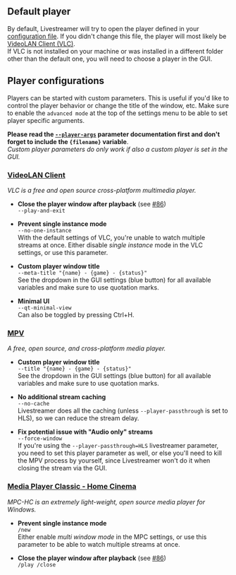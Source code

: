 ## Default player

By default, Livestreamer will try to open the player defined in your [configuration file](http://docs.livestreamer.io/en/latest/cli.html#configuration-file). If you didn't change this file, the player will most likely be [VideoLAN Client (VLC)](https://www.videolan.org/).  
If VLC is not installed on your machine or was installed in a different folder other than the default one, you will need to choose a player in the GUI.

## Player configurations

Players can be started with custom parameters. This is useful if you'd like to control the player behavior or change the title of the window, etc. Make sure to enable the `advanced mode` at the top of the settings menu to be able to set player specific arguments.

**Please read the [`--player-args`](http://docs.livestreamer.io/cli.html#cmdoption-a) parameter documentation first and don't forget to include the `{filename}` variable**.  
*Custom player parameters do only work if also a custom player is set in the GUI.*


### [VideoLAN Client](https://www.videolan.org/)
*VLC is a free and open source cross-platform multimedia player.*

- **Close the player window after playback** (see [#86](https://github.com/bastimeyer/livestreamer-twitch-gui/issues/86))  
  `--play-and-exit`

- **Prevent single instance mode**  
  `--no-one-instance`  
  With the default settings of VLC, you're unable to watch multiple streams at once. Either disable *single instance* mode in the VLC settings, or use this parameter.

- **Custom player window title**  
  `--meta-title "{name} - {game} - {status}"`  
  See the dropdown in the GUI settings (blue button) for all available variables and make sure to use quotation marks.

- **Minimal UI**  
  `--qt-minimal-view`  
  Can also be toggled by pressing Ctrl+H.


### [MPV](http://mpv.io/)
*A free, open source, and cross-platform media player.*

- **Custom player window title**  
  `--title "{name} - {game} - {status}"`  
  See the dropdown in the GUI settings (blue button) for all available variables and make sure to use quotation marks.

- **No additional stream caching**  
  `--no-cache`  
  Livestreamer does all the caching (unless `--player-passthrough` is set to HLS), so we can reduce the stream delay.

- **Fix potential issue with "Audio only" streams**  
  `--force-window`  
  If you're using the `--player-passthrough=HLS` livestreamer parameter, you need to set this player parameter as well, or else you'll need to kill the MPV process by yourself, since Livestreamer won't do it when closing the stream via the GUI.


### [Media Player Classic - Home Cinema](https://mpc-hc.org/)
*MPC-HC is an extremely light-weight, open source media player for Windows.*

- **Prevent single instance mode**  
  `/new`  
  Either enable *multi window mode* in the MPC settings, or use this parameter to be able to watch multiple streams at once.

- **Close the player window after playback** (see [#86](https://github.com/bastimeyer/livestreamer-twitch-gui/issues/86))  
  `/play /close`